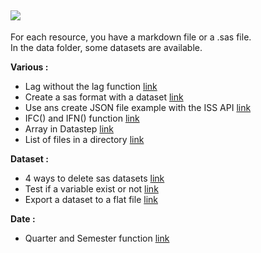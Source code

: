 
![](https://support.sas.com/images/SAS_TPTK_logo.gif)
---

For each resource, you have a markdown file or a .sas file.  
In the data folder, some datasets are available.  

**Various :**  

- Lag without the lag function [link](https://github.com/NicoDupont/Resources/blob/master/SAS/Various/lag_without_lag_function.md)
- Create a sas format with a dataset [link](https://github.com/NicoDupont/Resources/blob/master/SAS/Various/create_format_with_a_dataset.md)
- Use ans create JSON file example with the ISS API [link](https://github.com/NicoDupont/Resources/blob/master/SAS/Various/use_the_json_format.sas)
- IFC() and IFN() function [link](https://github.com/NicoDupont/Resources/blob/master/SAS/Various/ifc_and_ifn_function.sas)
- Array in Datastep [link](https://github.com/NicoDupont/Resources/blob/master/SAS/Various/an_array_in_a_datastep.sas)
- List of files in a directory [link](https://github.com/NicoDupont/Resources/blob/master/SAS/Various/list_of_files_in_a_directory.sas)



**Dataset :**  

- 4 ways to delete sas datasets [link](https://github.com/NicoDupont/Resources/blob/master/SAS/Dataset/delete_dataset.md)
- Test if a variable exist or not [link](https://github.com/NicoDupont/Resources/blob/master/SAS/Dataset/var_exist.md)
- Export a dataset to a flat file [link](https://github.com/NicoDupont/Resources/blob/master/SAS/Dataset/export_dataset_to_a_text_file.sas)



**Date :**

- Quarter and Semester function [link](https://github.com/NicoDupont/Resources/blob/master/SAS/Date/quarter_and_semester_function.sas)
